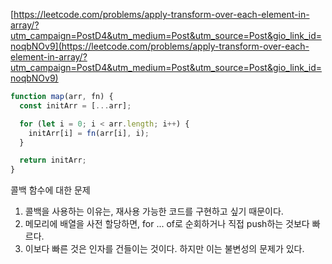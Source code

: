 [https://leetcode.com/problems/apply-transform-over-each-element-in-array/?utm_campaign=PostD4&utm_medium=Post&utm_source=Post&gio_link_id=noqbNOv9](https://leetcode.com/problems/apply-transform-over-each-element-in-array/?utm_campaign=PostD4&utm_medium=Post&utm_source=Post&gio_link_id=noqbNOv9)

```javascript
function map(arr, fn) {
  const initArr = [...arr];

  for (let i = 0; i < arr.length; i++) {
    initArr[i] = fn(arr[i], i);
  }

  return initArr;
}
```

콜백 함수에 대한 문제

1. 콜백을 사용하는 이유는, 재사용 가능한 코드를 구현하고 싶기 때문이다.
2. 메모리에 배열을 사전 할당하면, for ... of로 순회하거나 직접 push하는 것보다 빠르다.
3. 이보다 빠른 것은 인자를 건들이는 것이다. 하지만 이는 불변성의 문제가 있다.
